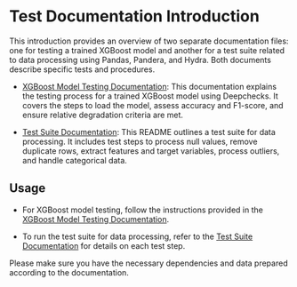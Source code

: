 # Test Documentation Introduction

This introduction provides an overview of two separate documentation files: one for testing a trained XGBoost model and another for a test suite related to data processing using Pandas, Pandera, and Hydra. Both documents describe specific tests and procedures.

- [XGBoost Model Testing Documentation](XGBoost_Model_Testing_Documentation.md): This documentation explains the testing process for a trained XGBoost model using Deepchecks. It covers the steps to load the model, assess accuracy and F1-score, and ensure relative degradation criteria are met.

- [Test Suite Documentation](Test_Suite_Documentation.md): This README outlines a test suite for data processing. It includes test steps to process null values, remove duplicate rows, extract features and target variables, process outliers, and handle categorical data.

## Usage

- For XGBoost model testing, follow the instructions provided in the [XGBoost Model Testing Documentation](XGBoost_Model_Testing_Documentation.md).

- To run the test suite for data processing, refer to the [Test Suite Documentation](Test_Suite_Documentation.md) for details on each test step.

Please make sure you have the necessary dependencies and data prepared according to the documentation.
